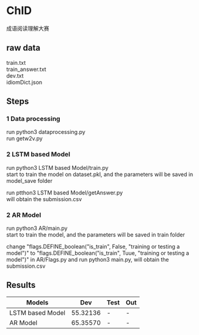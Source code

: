 # ChID
成语阅读理解大赛

## raw data 
train.txt<br/>
train_answer.txt<br/>
dev.txt<br/>
idiomDict.json<br/>

## Steps
### 1 Data processing <br/>
run python3 dataprocessing.py<br/>
run getw2v.py<br/>
### 2 LSTM based Model<br/>
run python3 LSTM based Model/train.py<br/>
start to train the model on dataset.pkl, and the parameters will be saved in model_save folder<br/>

run ptthon3 LSTM based Model/getAnswer.py<br/>
will obtain the submission.csv



### 2 AR Model<br/>
run python3 AR/main.py<br/>
start to train the model, and the parameters will be saved in train folder<br/>

change "flags.DEFINE_boolean("is_train", False, "training or testing a model")" to "flags.DEFINE_boolean("is_train", Tuue, "training or testing a model")" in AR/Flags.py and run python3 main.py, will obtain the submission.csv

## Results

| Models            | Dev      | Test | Out  |
| ---------         | -------- | ---- | ---- |
| LSTM based Model  | 55.32136 | -    | -    |
| AR Model          | 65.35570 | -    | -    |
